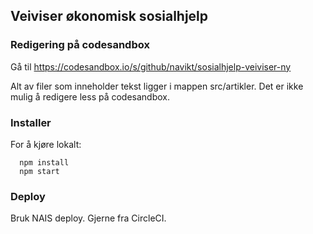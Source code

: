 ## Veiviser økonomisk sosialhjelp

### Redigering på codesandbox

Gå til https://codesandbox.io/s/github/navikt/sosialhjelp-veiviser-ny

Alt av filer som inneholder tekst ligger i mappen src/artikler. Det er ikke mulig å redigere less på codesandbox.

### Installer

For å kjøre lokalt:

```
  npm install
  npm start
```

### Deploy

Bruk NAIS deploy. Gjerne fra CircleCI.

